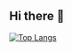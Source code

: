 ## Hi there 👋

[![Top Langs](https://github-readme-stats.vercel.app/api/top-langs/?username=stevwya77)](https://github.com/anuraghazra/github-readme-stats)

